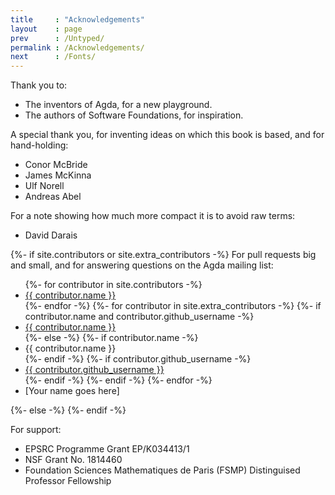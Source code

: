 ```yaml
---
title     : "Acknowledgements"
layout    : page
prev      : /Untyped/
permalink : /Acknowledgements/
next      : /Fonts/
---
```


Thank you to:
  * The inventors of Agda, for a new playground.
  * The authors of Software Foundations, for inspiration.


A special thank you, for inventing ideas on which
this book is based, and for hand-holding:
  * Conor McBride
  * James McKinna
  * Ulf Norell
  * Andreas Abel


For a note showing how much more compact it is to avoid raw terms:
  * David Darais


<span class="force-end-of-list"></span>
{%- if site.contributors or site.extra_contributors -%}
For pull requests big and small, and for answering questions on the Agda mailing list:
<ul class="list-of-contributors">
{%- for contributor in site.contributors -%}
  <li><a href="https://github.com/{{ contributor.github_username }}">{{ contributor.name }}</a></li>
{%- endfor -%}
{%- for contributor in site.extra_contributors -%}
  {%- if contributor.name and contributor.github_username -%}
  <li><a href="https://github.com/{{ contributor.github_username }}">{{ contributor.name }}</a></li>
  {%- else -%}
  {%- if contributor.name -%}
  <li>{{ contributor.name }}</li>
  {%- endif -%}
  {%- if contributor.github_username -%}
  <li><a href="https://github.com/{{ contributor.github_username }}">{{ contributor.github_username }}</a></li>
  {%- endif -%}
  {%- endif -%}
{%- endfor -%}
<li>[Your name goes here]</li>
</ul>
{%- else -%}
{%- endif -%}


For support:
  * EPSRC Programme Grant EP/K034413/1
  * NSF Grant No. 1814460 
  * Foundation Sciences Mathematiques de Paris (FSMP)
    Distinguised Professor Fellowship
